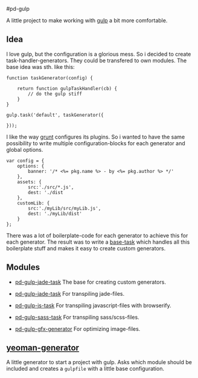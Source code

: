 #pd-gulp

A little project to make working with [gulp](https://github.com/gulpjs/gulp) a bit more comfortable.


## Idea

I love gulp, but the configuration is a glorious mess. So i decided to create task-handler-generators. They could be transfered to own modules. The base idea was sth. like this:

	function taskGenerator(config) {
	
		return function gulpTaskHandler(cb) {
			// do the gulp stiff
		}
	}
	
	gulp.task('default', taskGenerator({
		
	}));

I like the way [grunt](http://gruntjs.com/) configures its plugins. So i wanted to have the same possibility to write multiple configuration-blocks for each generator and global options.

	var config = {
		options: {
			banner: '/* <%= pkg.name %> - by <%= pkg.author %> */'
		},
		assets: {
			src:'./src/*.js',
			dest: './dist
		},
		customLib: {
			src:'./myLib/src/myLib.js',
			dest: './myLib/dist'
		}
	};
	
There was a lot of boilerplate-code for each generator to achieve this for each generator. The result was to write a [base-task](https://github.com/platdesign/pd-gulp-base-task) which handles all this boilerplate stuff and makes it easy to create custom generators.



## Modules

- [pd-gulp-jade-task](https://github.com/platdesign/pd-gulp-base-task) The base for creating custom generators.

- [pd-gulp-jade-task](https://github.com/platdesign/pd-gulp-jade-task) For transpiling jade-files.

- [pd-gulp-js-task](https://github.com/platdesign/pd-gulp-js-task) For transpiling javascript-files with browserify.

- [pd-gulp-sass-task](https://github.com/platdesign/pd-gulp-sass-task) For transpiling sass/scss-files.

- [pd-gulp-gfx-generator](https://github.com/platdesign/pd-gulp-gfx-generator) For optimizing image-files.


## [yeoman-generator](https://github.com/platdesign/generator-pd-gulp)

A little generator to start a project with gulp. Asks which module should be included and creates a `gulpfile` with a little base configuration.